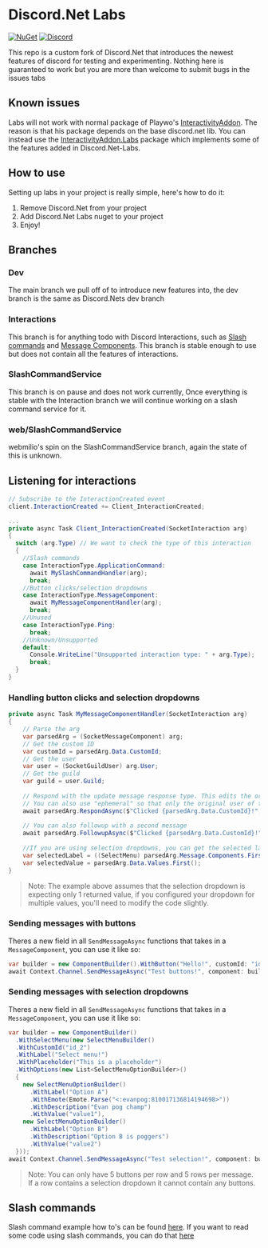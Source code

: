 # Discord.Net Labs
[![NuGet](https://img.shields.io/nuget/vpre/Discord.Net.Labs.svg?maxAge=2592000?style=plastic)](https://www.nuget.org/packages/Discord.Net.Labs)
[![Discord](https://discord.com/api/guilds/848176216011046962/widget.png)](https://discord.gg/dvSfUTet3K)

This repo is a custom fork of Discord.Net that introduces the newest features of discord for testing and experimenting. Nothing here is guaranteed to work but you are more than welcome to submit bugs in the issues tabs

## Known issues
Labs will not work with normal package of Playwo's [InteractivityAddon](https://www.nuget.org/packages/Discord.InteractivityAddon). The reason is that his package depends on the base discord.net lib. You can instead use the [InteractivityAddon.Labs](https://www.nuget.org/packages/Discord.InteractivityAddon.Labs) package which implements some of the features added in Discord.Net-Labs.

## How to use
Setting up labs in your project is really simple, here's how to do it:
1) Remove Discord.Net from your project
2) Add Discord.Net Labs nuget to your project
3) Enjoy!

## Branches
### Dev
The main branch we pull off of to introduce new features into, the dev branch is the same as Discord.Nets dev branch

### Interactions
This branch is for anything todo with Discord Interactions, such as [Slash commands](https://discord.com/developers/docs/interactions/slash-commands) and [Message Components](https://discord.com/developers/docs/interactions/message-components). This branch is stable enough to use but does not contain all the features of interactions. 

### SlashCommandService
This branch is on pause and does not work currently, Once everything is stable with the Interaction branch we will continue working on a slash command service for it.

### web/SlashCommandService
webmilio's spin on the SlashCommandService branch, again the state of this is unknown. 

## Listening for interactions
```cs
// Subscribe to the InteractionCreated event
client.InteractionCreated += Client_InteractionCreated;

...
private async Task Client_InteractionCreated(SocketInteraction arg)
{
  switch (arg.Type) // We want to check the type of this interaction
  {
    //Slash commands
    case InteractionType.ApplicationCommand:
      await MySlashCommandHandler(arg);
      break;
    //Button clicks/selection dropdowns
    case InteractionType.MessageComponent:
      await MyMessageComponentHandler(arg);
      break;
    //Unused
    case InteractionType.Ping:
      break;
    //Unknown/Unsupported
    default:
      Console.WriteLine("Unsupported interaction type: " + arg.Type);
      break;
  }
}
```

### Handling button clicks and selection dropdowns
```cs
private async Task MyMessageComponentHandler(SocketInteraction arg)
{
    // Parse the arg
    var parsedArg = (SocketMessageComponent) arg;
    // Get the custom ID 
    var customId = parsedArg.Data.CustomId;
    // Get the user
    var user = (SocketGuildUser) arg.User;
    // Get the guild
    var guild = user.Guild;
    
    // Respond with the update message response type. This edits the original message if you have set AlwaysAcknowledgeInteractions to false.
    // You can also use "ephemeral" so that only the original user of the interaction sees the message
    await parsedArg.RespondAsync($"Clicked {parsedArg.Data.CustomId}!", type: InteractionResponseType.UpdateMessage, ephemeral: true);
    
    // You can also followup with a second message
    await parsedArg.FollowupAsync($"Clicked {parsedArg.Data.CustomId}!", type: InteractionResponseType.ChannelMessageWithSource, ephemeral: true);
    
    //If you are using selection dropdowns, you can get the selected label and values using these:
    var selectedLabel = ((SelectMenu) parsedArg.Message.Components.First().Components.First()).Options.FirstOrDefault(x => x.Value == parsedArg.Data.Values.FirstOrDefault())?.Label;
    var selectedValue = parsedArg.Data.Values.First();
}
```

> Note: The example above assumes that the selection dropdown is expecting only 1 returned value, if you configured your dropdown for multiple values, you'll need to modify the code slightly.

### Sending messages with buttons
Theres a new field in all `SendMessageAsync` functions that takes in a `MessageComponent`, you can use it like so:
```cs
var builder = new ComponentBuilder().WithButton("Hello!", customId: "id_1", ButtonStyle.Primary, row: 0);
await Context.Channel.SendMessageAsync("Test buttons!", component: builder.Build());
```

### Sending messages with selection dropdowns
Theres a new field in all `SendMessageAsync` functions that takes in a `MessageComponent`, you can use it like so:
```cs
var builder = new ComponentBuilder()
  .WithSelectMenu(new SelectMenuBuilder()
  .WithCustomId("id_2")
  .WithLabel("Select menu!")
  .WithPlaceholder("This is a placeholder")
  .WithOptions(new List<SelectMenuOptionBuilder>()
  {
    new SelectMenuOptionBuilder()
      .WithLabel("Option A")
      .WithEmote(Emote.Parse("<:evanpog:810017136814194698>"))
      .WithDescription("Evan pog champ")
      .WithValue("value1"),
    new SelectMenuOptionBuilder()
      .WithLabel("Option B")
      .WithDescription("Option B is poggers")
      .WithValue("value2")
  }));
await Context.Channel.SendMessageAsync("Test selection!", component: builder.Build());
```

> Note: You can only have 5 buttons per row and 5 rows per message. If a row contains a selection dropdown it cannot contain any buttons.

## Slash commands
Slash command example how to's can be found [here](https://github.com/Discord-Net-Labs/Discord.Net-Labs/tree/Interactions/docs/guides/slash-commands). If you want to read some code using slash commands, you can do that [here](https://github.com/quinchs/SwissbotCore/blob/master/SwissbotCore/Handlers/AutoMod/Censor.cs)
